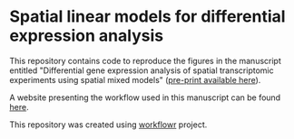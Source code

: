 # Spatial linear models for differential expression analysis

This repository contains code to reproduce the figures in the manuscript entitled "Differential gene expression analysis of spatial transcriptomic experiments using spatial mixed models" ([pre-print available here](https://www.biorxiv.org/content/10.1101/2024.01.20.576348v1)).

A website presenting the workflow used in this manuscript can be found [here](https://fridleylab.github.io/diff_expression_spatial_linear_models/).

This repository was created using [workflowr](https://github.com/workflowr/workflowr) project.

